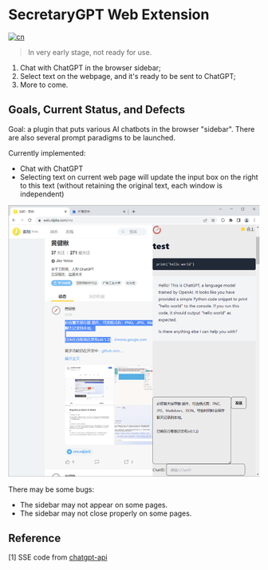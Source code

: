 # SecretaryGPT Web Extension

[![cn](https://img.shields.io/badge/看我-中文-blue.svg?style=for-the-badge&logo=appveyor)](README.zh_CN.md)

> In very early stage, not ready for use.

1. Chat with ChatGPT in the browser sidebar;
2. Select text on the webpage, and it's ready to be sent to ChatGPT;
3. More to come.


## Goals, Current Status, and Defects

Goal: a plugin that puts various AI chatbots in the browser "sidebar". There are also several prompt paradigms to be launched.

Currently implemented:

- Chat with ChatGPT
- Selecting text on current web page will update the input box on the right to this text (without retaining the original text, each window is independent)

![img.png](assets/demo.png)

There may be some bugs:

- The sidebar may not appear on some pages.
- The sidebar may not close properly on some pages.

## Reference

[1] SSE code from [chatgpt-api](https://github.com/transitive-bullshit/chatgpt-api#reverse-proxy)

